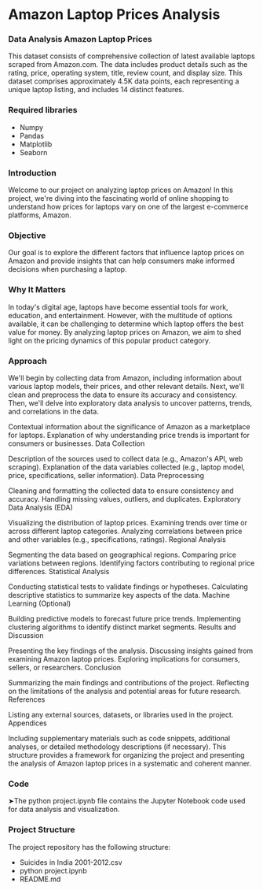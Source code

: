 # Amazon Laptop Prices Analysis
### Data Analysis Amazon Laptop Prices
This dataset consists of comprehensive collection of latest available laptops scraped from Amazon.com. The data includes product details such as the rating, price, operating system, title, review count, and display size. This dataset comprises approximately 4.5K data points, each representing a unique laptop listing, and includes 14 distinct features.

### Required libraries
- Numpy
- Pandas
- Matplotlib
- Seaborn
### Introduction

Welcome to our project on analyzing laptop prices on Amazon! In this project, we're diving into the fascinating world of online shopping to understand how prices for laptops vary on one of the largest e-commerce platforms, Amazon.

### Objective

Our goal is to explore the different factors that influence laptop prices on Amazon and provide insights that can help consumers make informed decisions when purchasing a laptop.

### Why It Matters

In today's digital age, laptops have become essential tools for work, education, and entertainment. However, with the multitude of options available, it can be challenging to determine which laptop offers the best value for money. By analyzing laptop prices on Amazon, we aim to shed light on the pricing dynamics of this popular product category.

### Approach

We'll begin by collecting data from Amazon, including information about various laptop models, their prices, and other relevant details. Next, we'll clean and preprocess the data to ensure its accuracy and consistency. Then, we'll delve into exploratory data analysis to uncover patterns, trends, and correlations in the data.

Contextual information about the significance of Amazon as a marketplace for laptops.
Explanation of why understanding price trends is important for consumers or businesses.
Data Collection

Description of the sources used to collect data (e.g., Amazon's API, web scraping).
Explanation of the data variables collected (e.g., laptop model, price, specifications, seller information).
Data Preprocessing

Cleaning and formatting the collected data to ensure consistency and accuracy.
Handling missing values, outliers, and duplicates.
Exploratory Data Analysis (EDA)

Visualizing the distribution of laptop prices.
Examining trends over time or across different laptop categories.
Analyzing correlations between price and other variables (e.g., specifications, ratings).
Regional Analysis

Segmenting the data based on geographical regions.
Comparing price variations between regions.
Identifying factors contributing to regional price differences.
Statistical Analysis

Conducting statistical tests to validate findings or hypotheses.
Calculating descriptive statistics to summarize key aspects of the data.
Machine Learning (Optional)

Building predictive models to forecast future price trends.
Implementing clustering algorithms to identify distinct market segments.
Results and Discussion

Presenting the key findings of the analysis.
Discussing insights gained from examining Amazon laptop prices.
Exploring implications for consumers, sellers, or researchers.
Conclusion

Summarizing the main findings and contributions of the project.
Reflecting on the limitations of the analysis and potential areas for future research.
References

Listing any external sources, datasets, or libraries used in the project.
Appendices

Including supplementary materials such as code snippets, additional analyses, or detailed methodology descriptions (if necessary).
This structure provides a framework for organizing the project and presenting the analysis of Amazon laptop prices in a systematic and coherent manner.
### Code
➤The python project.ipynb file contains the Jupyter Notebook code used for data analysis and visualization.
### Project Structure
The project repository has the following structure:
- Suicides in India 2001-2012.csv
- python project.ipynb
- README.md


